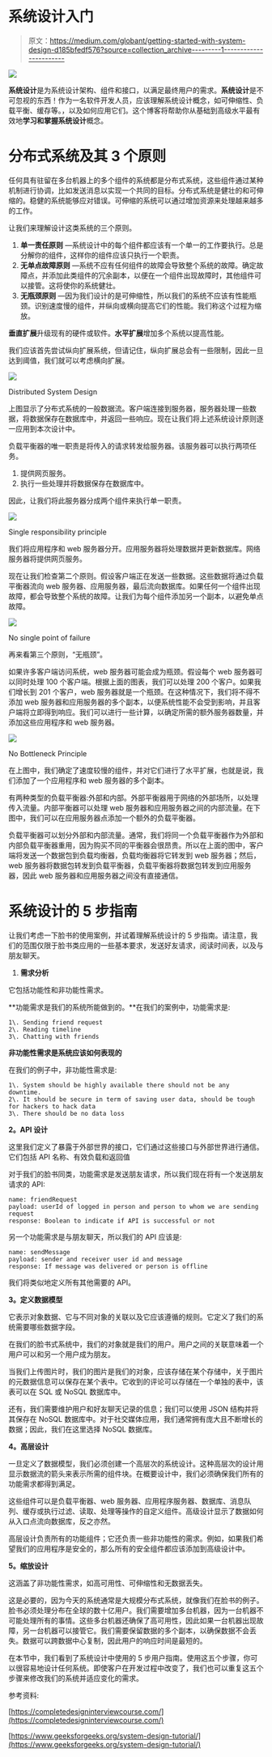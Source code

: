 # 系统设计入门

> 原文：<https://medium.com/globant/getting-started-with-system-design-d185bfedf576?source=collection_archive---------1----------------------->

![](img/1fad77c0bd90e242fd9d3bbce1e0f020.png)

**系统设计**是为系统设计架构、组件和接口，以满足最终用户的需求。**系统设计**是不可忽视的东西！作为一名软件开发人员，应该理解系统设计概念，如可伸缩性、负载平衡、缓存等。，以及如何应用它们。这个博客将帮助你从基础到高级水平最有效地**学习和掌握系统设计**概念。

# **分布式系统及其 3 个原则**

任何具有驻留在多台机器上的多个组件的系统都是分布式系统，这些组件通过某种机制进行协调，比如发送消息以实现一个共同的目标。分布式系统是健壮的和可伸缩的。稳健的系统能够应对错误。可伸缩的系统可以通过增加资源来处理越来越多的工作。

让我们来理解设计这类系统的三个原则。

1.  **单一责任原则** —系统设计中的每个组件都应该有一个单一的工作要执行。总是分解你的组件，这样你的组件应该只执行一个职责。
2.  **无单点故障原则** —系统不应有任何组件的故障会导致整个系统的故障。确定故障点，并添加此类组件的冗余副本，以便在一个组件出现故障时，其他组件可以接管。这将使你的系统健壮。
3.  **无瓶颈原则** —因为我们设计的是可伸缩性，所以我们的系统不应该有性能瓶颈。识别速度慢的组件，并纵向或横向提高它们的性能。我们称这个过程为缩放。

**垂直扩展**升级现有的硬件或软件。**水平扩展**增加多个系统以提高性能。

我们应该首先尝试纵向扩展系统，但请记住，纵向扩展总会有一些限制，因此一旦达到阈值，我们就可以考虑横向扩展。

![](img/3fe1cce86a5a389d735256040888ac19.png)

Distributed System Design

上图显示了分布式系统的一般数据流。客户端连接到服务器，服务器处理一些数据，将数据保存在数据库中，并返回一些响应。现在让我们将上述系统设计原则逐一应用到本次设计中。

负载平衡器的唯一职责是将传入的请求转发给服务器。该服务器可以执行两项任务。

1.  提供网页服务。
2.  执行一些处理并将数据保存在数据库中。

因此，让我们将此服务器分成两个组件来执行单一职责。

![](img/a12ec7b2f706fcfe0e3622f643243583.png)

Single responsibility principle

我们将应用程序和 web 服务器分开。应用服务器将处理数据并更新数据库。网络服务器将提供网页服务。

现在让我们检查第二个原则。假设客户端正在发送一些数据。这些数据将通过负载平衡器流向 web 服务器、应用服务器，最后流向数据库。如果任何一个组件出现故障，都会导致整个系统的故障。让我们为每个组件添加另一个副本，以避免单点故障。

![](img/871b7696f8830eb81ab8350286521bf8.png)

No single point of failure

再来看第三个原则，“无瓶颈”。

如果许多客户端访问系统，web 服务器可能会成为瓶颈。假设每个 web 服务器可以同时处理 100 个客户端。根据上面的图表，我们可以处理 200 个客户。如果我们增长到 201 个客户，web 服务器就是一个瓶颈。在这种情况下，我们将不得不添加 web 服务器和应用服务器的多个副本，以便系统性能不会受到影响，并且客户端将立即得到响应。我们可以进行一些计算，以确定所需的额外服务器数量，并添加这些应用程序和 web 服务器。

![](img/831bc588c83972d82c9622acf74ac2bd.png)

No Bottleneck Principle

在上图中，我们确定了速度较慢的组件，并对它们进行了水平扩展，也就是说，我们添加了一个应用程序和 web 服务器的多个副本。

有两种类型的负载平衡器:外部和内部。外部平衡器用于网络的外部场所，以处理传入流量。内部平衡器可以处理 web 服务器和应用服务器之间的内部流量。在下图中，我们可以在应用服务器点添加一个额外的负载平衡器。

负载平衡器可以划分外部和内部流量。通常，我们将同一个负载平衡器作为外部和内部负载平衡器重用，因为购买不同的平衡器会很昂贵。所以在上面的图中，客户端将发送一个数据包到负载均衡器，负载均衡器将它转发到 web 服务器；然后，web 服务器将数据包转发到负载平衡器，负载平衡器将数据包转发到应用服务器，因此 web 服务器和应用服务器之间没有直接通信。

# **系统设计的 5 步指南**

让我们考虑一下脸书的使用案例，并试着理解系统设计的 5 步指南。请注意，我们的范围仅限于脸书类应用的一些基本要求，发送好友请求，阅读时间表，以及与朋友聊天。

1.  **需求分析**

它包括功能性和非功能性需求。

**功能需求是我们的系统所能做到的。**在我们的案例中，功能需求是:

```
1\. Sending friend request
2\. Reading timeline 
3\. Chatting with friends
```

**非功能性需求是系统应该如何表现的**

在我们的例子中，非功能性需求是:

```
1\. System should be highly available there should not be any downtime.
2\. It should be secure in term of saving user data, should be tough for hackers to hack data
3\. There should be no data loss
```

**2。API 设计**

这里我们定义了暴露于外部世界的接口，它们通过这些接口与外部世界进行通信。它们包括 API 名称、有效负载和返回值

对于我们的脸书同类，功能需求是发送朋友请求，所以我们现在将有一个发送朋友请求的 API:

```
name: friendRequest
payload: userId of logged in person and person to whom we are sending request
response: Boolean to indicate if API is successful or not
```

另一个功能需求是与朋友聊天，所以我们的 API 应该是:

```
name: sendMessage
payload: sender and receiver user id and message
response: If message was delivered or person is offline
```

我们将类似地定义所有其他需要的 API。

**3。定义数据模型**

它表示对象数据、它与不同对象的关联以及它应该遵循的规则。它定义了我们的系统需要哪些数据字段。

在我们的脸书式系统中，我们的对象就是我们的用户。用户之间的关联意味着一个用户可以和另一个用户成为朋友。

当我们上传图片时，我们的图片是我们的对象，应该存储在某个存储中，关于图片的元数据信息可以保存在某个表中。它收到的评论可以存储在一个单独的表中，该表可以在 SQL 或 NoSQL 数据库中。

还有，我们需要维护用户和好友聊天记录的信息；我们可以使用 JSON 结构并将其保存在 NoSQL 数据库中。对于社交媒体应用，我们通常拥有庞大且不断增长的数据；因此，我们在这里选择 NoSQL 数据库。

**4。高层设计**

一旦定义了数据模型，我们必须创建一个高层次的系统设计。这种高层次的设计用显示数据流的箭头来表示所需的组件块。在概要设计中，我们必须确保我们所有的功能需求都得到满足。

这些组件可以是负载平衡器、web 服务器、应用程序服务器、数据库、消息队列、缓存或执行过滤、读取、处理等操作的自定义组件。高级设计显示了数据如何从入口点流向数据库，反之亦然。

高层设计负责所有的功能组件；它还负责一些非功能性的需求。例如，如果我们希望我们的应用程序是安全的，那么所有的安全组件都应该添加到高级设计中。

**5。缩放设计**

这涵盖了非功能性需求，如高可用性、可伸缩性和无数据丢失。

这是必要的，因为今天的系统通常是大规模分布式系统，就像我们在脸书的例子。脸书必须处理分布在全球的数十亿用户。我们需要增加多台机器，因为一台机器不可能处理所有的事情。这些多台机器还确保了高可用性，因此如果一台机器出现故障，另一台机器可以接管它。我们需要保留数据的多个副本，以确保数据不会丢失。数据可以跨数据中心复制，因此用户的响应时间是最短的。

在本节中，我们看到了系统设计中使用的 5 步用户指南。使用这五个步骤，你可以很容易地设计任何系统。即使客户在开发过程中改变了，我们也可以重复这五个步骤来修改我们的系统并适应变化的需求。

参考资料:

[https://completedesigninterviewcourse.com/](https://completedesigninterviewcourse.com/)

[https://www.geeksforgeeks.org/system-design-tutorial/](https://www.geeksforgeeks.org/system-design-tutorial/)
